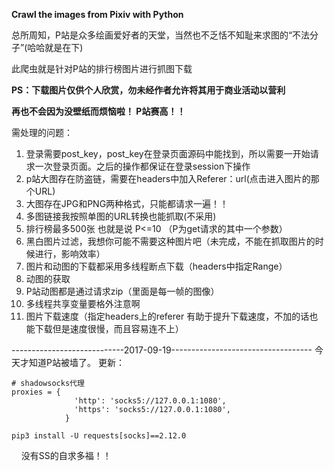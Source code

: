 **Crawl the images from Pixiv with Python**

总所周知，P站是众多绘画爱好者的天堂，当然也不乏恬不知耻来求图的“不法分子”(哈哈就是在下)

此爬虫就是针对P站的排行榜图片进行抓图下载

**PS：下载图片仅供个人欣赏，勿未经作者允许将其用于商业活动以营利**

**再也不会因为没壁纸而烦恼啦！ P站赛高！！**

需处理的问题：

1. 登录需要post_key，post_key在登录页面源码中能找到，所以需要一开始请求一次登录页面。之后的操作都保证在登录session下操作
2. p站大图存在防盗链，需要在headers中加入Referer：url(点击进入图片的那个URL)
3. 大图存在JPG和PNG两种格式，只能都请求一遍！！
4. 多图链接我按照单图的URL转换也能抓取(不采用)
5. 排行榜最多500张  也就是说 P<=10  （P为get请求的其中一个参数）
6. 黑白图片过滤，我想你可能不需要这种图片吧（未完成，不能在抓取图片的时候进行，影响效率）
7. 图片和动图的下载都采用多线程断点下载（headers中指定Range）
8. 动图的获取
9. P站动图都是通过请求zip（里面是每一帧的图像）
10. 多线程共享变量要格外注意啊
11. 图片下载速度（指定headers上的referer  有助于提升下载速度，不加的话也能下载但是速度很慢，而且容易连不上）


----------------------------2017-09-19-----------------------------------
今天才知道P站被墙了。
更新：
````
# shadowsocks代理
proxies = {
              'http': 'socks5://127.0.0.1:1080',
              'https': 'socks5://127.0.0.1:1080',
            }
````
    pip3 install -U requests[socks]==2.12.0
    
没有SS的自求多福！！

